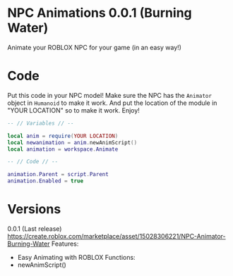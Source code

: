 # NPC Animations 0.0.1 (Burning Water)
Animate your ROBLOX NPC for your game (in an easy way!)
# Code
Put this code in your NPC model! Make sure the NPC has the `Animator` object in `Humanoid` to make it work.
And put the location of the module in "YOUR LOCATION" so to make it work. Enjoy!
```lua
-- // Variables // --

local anim = require(YOUR LOCATION)
local newanimation = anim.newAnimScript()
local animation = workspace.Animate

-- // Code // --

animation.Parent = script.Parent
animation.Enabled = true
```
# Versions
0.0.1 (Last release)
https://create.roblox.com/marketplace/asset/15028306221/NPC-Animator-Burning-Water
Features:
- Easy Animating with ROBLOX
Functions:
- newAnimScript()
